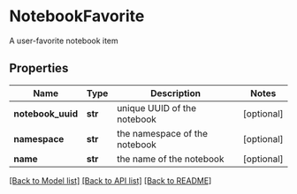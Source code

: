 # NotebookFavorite

A user-favorite notebook item
## Properties
Name | Type | Description | Notes
------------ | ------------- | ------------- | -------------
**notebook_uuid** | **str** | unique UUID of the notebook | [optional] 
**namespace** | **str** | the namespace of the notebook | [optional] 
**name** | **str** | the name of the notebook | [optional] 

[[Back to Model list]](../README.md#documentation-for-models) [[Back to API list]](../README.md#documentation-for-api-endpoints) [[Back to README]](../README.md)


